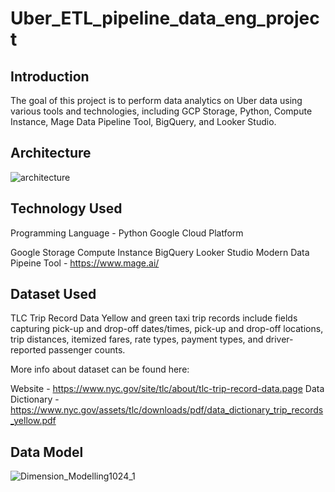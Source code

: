 # Uber_ETL_pipeline_data_eng_project

## Introduction
The goal of this project is to perform data analytics on Uber data using various tools and technologies, including GCP Storage, Python, Compute Instance, Mage Data Pipeline Tool, BigQuery, and Looker Studio.

## Architecture
![architecture](https://github.com/vikash-singh-prac/Uber_ETL_pipeline_data_eng_project/assets/58064949/dd4ee44c-b96a-4a88-bfe0-4503eeb2b29f)


## Technology Used
Programming Language - Python
Google Cloud Platform

Google Storage
Compute Instance
BigQuery
Looker Studio
Modern Data Pipeine Tool - https://www.mage.ai/


## Dataset Used
TLC Trip Record Data Yellow and green taxi trip records include fields capturing pick-up and drop-off dates/times, pick-up and drop-off locations, trip distances, itemized fares, rate types, payment types, and driver-reported passenger counts.

More info about dataset can be found here:

Website - https://www.nyc.gov/site/tlc/about/tlc-trip-record-data.page
Data Dictionary - https://www.nyc.gov/assets/tlc/downloads/pdf/data_dictionary_trip_records_yellow.pdf

## Data Model
![Dimension_Modelling1024_1](https://github.com/vikash-singh-prac/Uber_ETL_pipeline_data_eng_project/assets/58064949/47bf60d5-dd51-44db-86c0-d303d65e72b6)






